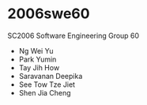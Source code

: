 # 2006swe60
SC2006 Software Engineering Group 60

- Ng Wei Yu
- Park Yumin 
- Tay Jih How
- Saravanan Deepika 
- See Tow Tze Jiet 
- Shen Jia Cheng
